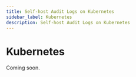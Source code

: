 ```yaml
---
title: Self-host Audit Logs on Kubernetes
sidebar_label: Kubernetes
description: Self-host Audit Logs on Kubernetes
---
```


# Kubernetes

Coming soon.
